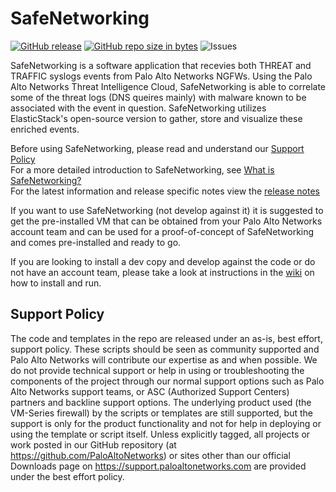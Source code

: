# SafeNetworking

[![GitHub release](https://img.shields.io/github/release/PaloAltoNetworks/safe-networking.svg?style=for-the-badge)](https://github.com/PaloAltoNetworks/safe-networking/releases)
[![GitHub repo size in bytes](https://img.shields.io/github/repo-size/badges/shields.svg?style=for-the-badge)](https://github.com/PaloAltoNetworks/safe-networking)
![Issues](https://img.shields.io/github/issues/PaloAltoNetworks/safe-networking.svg?style=for-the-badge)

SafeNetworking is a software application that recevies both THREAT and TRAFFIC syslogs events from Palo Alto Networks NGFWs.  Using the Palo Alto Networks Threat Intelligence Cloud, SafeNetworking is able to correlate some of the threat logs (DNS queires mainly) with malware known to be associated with the event in question.  SafeNetworking utilizes ElasticStack's open-source version to gather, store and visualize these enriched events.

Before using SafeNetworking, please read and understand our [Support Policy](https://github.com/PaloAltoNetworks/safe-networking/wiki/Support-Policy)<br/>
For a more detailed introduction to SafeNetworking, see [What is SafeNetworking?](https://github.com/PaloAltoNetworks/safe-networking/wiki/What-is-SafeNetworking%3F)<br/>
For the latest information and release specific notes view the [release notes](docs/release-notes.md)

If you want to use SafeNetworking (not develop against it) it is suggested to get the pre-installed VM that can be obtained from your Palo Alto Networks account team and can be used for a proof-of-concept of SafeNetworking and comes pre-installed and ready to go.  

If you are looking to install a dev copy and develop against the code or do not have an account team, please take a look at instructions in the [wiki](https://github.com/PaloAltoNetworks/safe-networking/wiki) on how to install and run.  



## Support Policy
The code and templates in the repo are released under an as-is, best effort, support policy. These scripts should be seen as community supported and Palo Alto Networks will contribute our expertise as and when possible. We do not provide technical support or help in using or troubleshooting the components of the project through our normal support options such as Palo Alto Networks support teams, or ASC (Authorized Support Centers) partners and backline support options. The underlying product used (the VM-Series firewall) by the scripts or templates are still supported, but the support is only for the product functionality and not for help in deploying or using the template or script itself. Unless explicitly tagged, all projects or work posted in our GitHub repository (at https://github.com/PaloAltoNetworks) or sites other than our official Downloads page on https://support.paloaltonetworks.com are provided under the best effort policy.
